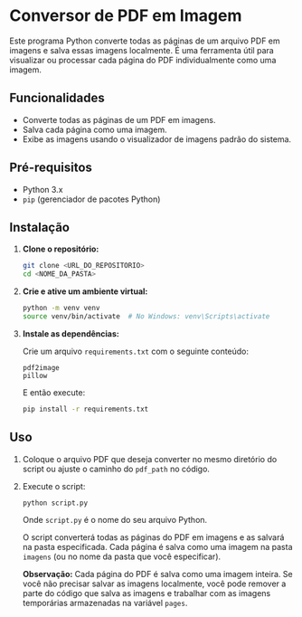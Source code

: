 # Conversor de PDF em Imagem

Este programa Python converte todas as páginas de um arquivo PDF em imagens e salva essas imagens localmente. É uma ferramenta útil para visualizar ou processar cada página do PDF individualmente como uma imagem.

## Funcionalidades

- Converte todas as páginas de um PDF em imagens.
- Salva cada página como uma imagem.
- Exibe as imagens usando o visualizador de imagens padrão do sistema.

## Pré-requisitos

- Python 3.x
- `pip` (gerenciador de pacotes Python)

## Instalação

1. **Clone o repositório:**

   ```bash
   git clone <URL_DO_REPOSITORIO>
   cd <NOME_DA_PASTA>
   ```

2. **Crie e ative um ambiente virtual:**

   ```bash
   python -m venv venv
   source venv/bin/activate  # No Windows: venv\Scripts\activate
   ```

3. **Instale as dependências:**

   Crie um arquivo `requirements.txt` com o seguinte conteúdo:

   ```
   pdf2image
   pillow
   ```

   E então execute:

   ```bash
   pip install -r requirements.txt
   ```

## Uso

1. Coloque o arquivo PDF que deseja converter no mesmo diretório do script ou ajuste o caminho do `pdf_path` no código.

2. Execute o script:

   ```bash
   python script.py
   ```

   Onde `script.py` é o nome do seu arquivo Python.

   O script converterá todas as páginas do PDF em imagens e as salvará na pasta especificada. Cada página é salva como uma imagem na pasta `imagens` (ou no nome da pasta que você especificar).

   **Observação:** Cada página do PDF é salva como uma imagem inteira. Se você não precisar salvar as imagens localmente, você pode remover a parte do código que salva as imagens e trabalhar com as imagens temporárias armazenadas na variável `pages`.
